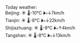 Today weather:  
Beijing: ☀️   🌡️-10°C 🌬️↓7km/h  
Tianjin: ☀️   🌡️-8°C 🌬️↓22km/h  
Shijiazhuang: ☀️   🌡️-9°C 🌬️↑4km/h  
Tangshan: ☀️   🌡️-8°C 🌬️↓13km/h  
